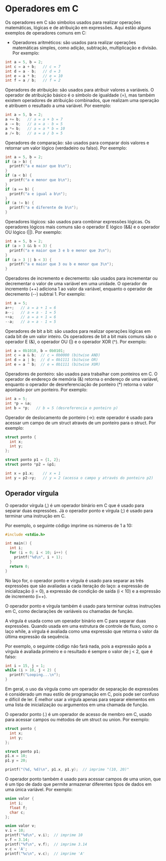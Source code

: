 # Operadores em C 

Os operadores em C são símbolos usados para realizar operações matemáticas, lógicas e de atribuição em expressões. Aqui estão alguns exemplos de operadores comuns em C:
* Operadores aritméticos: são usados para realizar operações matemáticas simples, como adição, subtração, multiplicação e divisão. Por exemplo:
```c
int a = 5, b = 2;
int c = a + b;   // c = 7
int d = a - b;   // d = 3
int e = a * b;   // e = 10
int f = a / b;   // f = 2
```

Operadores de atribuição: são usados para atribuir valores a variáveis. O operador de atribuição básico é o símbolo de igualdade (=), mas também existem operadores de atribuição combinados, que realizam uma operação e atribuem o resultado a uma variável. Por exemplo:

```c
int a = 5, b = 2;
a += b;   // a = a + b = 7
a -= b;   // a = a - b = 5
a *= b;   // a = a * b = 10
a /= b;   // a = a / b = 5
```

Operadores de comparação: são usados para comparar dois valores e retornar um valor lógico (verdadeiro ou falso). Por exemplo:
```c
int a = 5, b = 2;
if (a > b) {
  printf("a e maior que b\n");
}
if (a < b) {
  printf("a e menor que b\n");
}
if (a == b) {
  printf("a e igual a b\n");
}
if (a != b) {
  printf("a e diferente de b\n");
}
```

Operadores lógicos: são usados para combinar expressões lógicas. Os operadores lógicos mais comuns são o operador E lógico (&&) e o operador OU lógico (||). Por exemplo:
```c
int a = 5, b = 2;
if (a > 3 && b < 3) {
  printf("a e maior que 3 e b e menor que 3\n");
}
if (a > 3 || b < 3) {
  printf("a e maior que 3 ou b e menor que 3\n");
}
```

Operadores de incremento e decremento: são usados para incrementar ou decrementar o valor de uma variável em uma unidade. O operador de incremento (++) adiciona 1 ao valor da variável, enquanto o operador de decremento (--) subtrai 1. Por exemplo:
```c
int a = 5;
a++;   // a = a + 1 = 6
a--;   // a = a - 1 = 5
++a;   // a = a + 1 = 6
--a;   // a = a - 1 = 5
```

Operadores de bit a bit: são usados para realizar operações lógicas em cada bit de um valor inteiro. Os operadores de bit a bit mais comuns são o operador E (&), o operador OU (|) e o operador XOR (^). Por exemplo:
```c
int a = 0b1010, b = 0b0101;
int c = a & b;  // c = 0b0000 (bitwise AND)
int d = a | b;  // d = 0b1111 (bitwise OR)
int e = a ^ b;  // e = 0b1111 (bitwise XOR)
```

Operadores de ponteiro: são usados para trabalhar com ponteiros em C. O operador de endereço de memória (&) retorna o endereço de uma variável, enquanto o operador de desreferenciação de ponteiro (*) retorna o valor apontado por um ponteiro. Por exemplo:
```c
int a = 5;
int *p = &a;
int b = *p;   // b = 5 (desreferencia o ponteiro p)
```

Operador de deslocamento de ponteiro (->): este operador é usado para acessar um campo de um struct através de um ponteiro para o struct. Por exemplo:
```c
struct ponto {
  int x;
  int y;
};

struct ponto p1 = {1, 2};
struct ponto *p2 = &p1;

int x = p1.x;    // x = 1
int y = p2->y;   // y = 2 (acessa o campo y através do ponteiro p2)
```

## Operador vírgula

O operador vírgula (,) é um operador binário em C que é usado para separar duas expressões. Já o operador ponto e vírgula (;) é usado para terminar uma instrução em C.

Por exemplo, o seguinte código imprime os números de 1 a 10:
```c
#include <stdio.h>

int main() {
  int i;
  for (i = 0; i < 10; i++) {
    printf("%d\n", i + 1);
  }
  return 0;
}
```

No laço for, o operador ponto e vírgula é usado para separar as três expressões que são avaliadas a cada iteração do laço: a expressão de inicialização (i = 0), a expressão de condição de saída (i < 10) e a expressão de incremento (i++).

O operador ponto e vírgula também é usado para terminar outras instruções em C, como declarações de variáveis ou chamadas de função.

A vírgula é usada como um operador binário em C para separar duas expressões. Quando usada em uma estrutura de controle de fluxo, como o laço while, a vírgula é avaliada como uma expressão que retorna o valor da última expressão da sequência.

Por exemplo, o seguinte código não fará nada, pois a expressão após a vírgula é avaliada primeiro e o resultado é sempre o valor de j < 2, que é falso:
```c
int i = 15, j = 1;
while (i > 10, j < 2) {
  printf("Looping...\n");
}
```
Em geral, o uso da vírgula como um operador de separação de expressões é considerado um mau estilo de programação em C, pois pode ser confuso e difícil de ler. É melhor usar a vírgula apenas para separar elementos em uma lista de inicialização ou argumentos em uma chamada de função.

O operador ponto (.) é um operador de acesso de membro em C, usado para acessar campos ou métodos de um struct ou union. Por exemplo:
```c
struct ponto {
  int x;
  int y;
};

struct ponto p1;
p1.x = 10;
p1.y = 20;

printf("(%d, %d)\n", p1.x, p1.y);  // imprime "(10, 20)"
```

O operador ponto também é usado para acessar campos de uma union, que é um tipo de dado que permite armazenar diferentes tipos de dados em uma única variável. Por exemplo:
```c
union valor {
  int i;
  float f;
  char c;
};

union valor v;
v.i = 10;
printf("%d\n", v.i);  // imprime 10
v.f = 3.14;
printf("%f\n", v.f);  // imprime 3.14
v.c = 'A';
printf("%c\n", v.c);  // imprime 'A'
```

